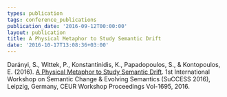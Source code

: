 ```yaml
---
types: publication
tags: conference_publications
publication_date: '2016-09-12T00:00:00'
layout: publication
title: A Physical Metaphor to Study Semantic Drift
date: '2016-10-17T13:08:36+03:00'
---
```

<p>Darányi, S., Wittek, P., Konstantinidis, K., Papadopoulos, S., &amp; Kontopoulos, E. (2016). <a href="http://ceur-ws.org/Vol-1695/paper41.pdf">A Physical Metaphor to Study Semantic Drift</a>. 1st International Workshop on Semantic Change &amp; Evolving Semantics (SuCCESS 2016), Leipzig, Germany, CEUR Workshop Proceedings Vol-1695, 2016.</p>
